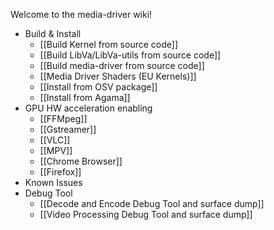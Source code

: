 Welcome to the media-driver wiki!

- Build & Install
    - [[Build Kernel from source code]]
    - [[Build LibVa/LibVa-utils from source code]]
    - [[Build media-driver from source code]]
    - [[Media Driver Shaders (EU Kernels)]]
    - [[Install from OSV package]]
    - [[Install from Agama]]
- GPU HW acceleration enabling
    - [[FFMpeg]]
    - [[Gstreamer]]
    - [[VLC]]
    - [[MPV]]
    - [[Chrome Browser]]
    - [[Firefox]]
- Known Issues
- Debug Tool
    - [[Decode and Encode Debug Tool and surface dump]]
    - [[Video Processing Debug Tool and surface dump]]